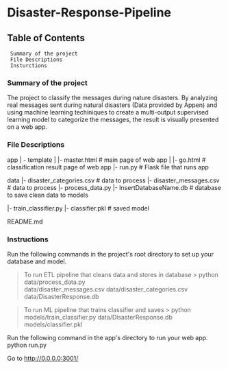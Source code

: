 # Disaster-Response-Pipeline


## Table of Contents
     Summary of the project
     File Descriptions
     Insturctions
     
### Summary of the project
The project to classify the messages during nature disasters. By analyzing real messages sent during natural disasters (Data provided by Appen) and using machine learning techiniques to create a multi-output supervised learning model to categorize the messages, the result is visually presented on a web app.

### File Descriptions
app | - template | |- master.html # main page of web app | |- go.html # classification result page of web app |- run.py # Flask file that runs app

data |- disaster_categories.csv # data to process |- disaster_messages.csv # data to process |- process_data.py |- InsertDatabaseName.db # database to save clean data to models

|- train_classifier.py |- classifier.pkl # saved model

README.md

### Instructions
   Run the following commands in the project's root directory to set up your database and model.

   > To run ETL pipeline that cleans data and stores in database 
    > python data/process_data.py   
      data/disaster_messages.csv 
      data/disaster_categories.csv 
      data/DisasterResponse.db
      
   > To run ML pipeline that trains classifier and saves 
    > python models/train_classifier.py 
      data/DisasterResponse.db 
      models/classifier.pkl

Run the following command in the app's directory to run your web app. python run.py

Go to http://0.0.0.0:3001/
